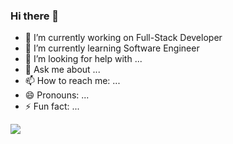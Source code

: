 ### Hi there 👋

- 🔭 I’m currently working on Full-Stack Developer
- 🌱 I’m currently learning Software Engineer
- 🤔 I’m looking for help with ...
- 💬 Ask me about ...
- 📫 How to reach me: ...
- 😄 Pronouns: ...
- ⚡ Fun fact: ...

<img src="https://github-readme-stats.vercel.app/api?username=arunkumarvp&&show_icons=true&title_color=ffffff&icon_color=bb2acf&text_color=daf7dc&bg_color=151515">

